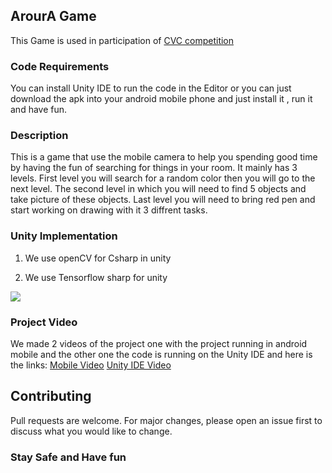 ## ArourA Game
This Game is used in participation of [CVC competition](http://ihub.asu.edu.eg/computervisioncompetition.html)

### Code Requirements
You can install Unity IDE to run the code in the Editor or you can just download the apk into your android mobile phone and just install it , run it and have fun.

### Description
This is a game that use the mobile camera to help you spending good time by having the fun of searching for things in your room. It mainly has 3 levels. First level you will search for a random color then you will go to the next level. The second level in which you will need to find 5 objects and take picture of these objects. Last level you will need to bring red pen and start working on drawing with it 3 diffrent tasks.

### Unity  Implementation

1) We use openCV for Csharp in unity

2) We use Tensorflow sharp for unity

<img src="https://github.com/EL-SHREIF/Image_processing_game/blob/master/items/hola.gif">

### Project Video
We made 2 videos of the project one with the project running in android mobile and the other one the code is running on the Unity IDE and here is the links:
[Mobile Video]()
[Unity IDE Video]()

## Contributing
Pull requests are welcome. For major changes, please open an issue first to discuss what you would like to change.

### Stay Safe and Have fun
